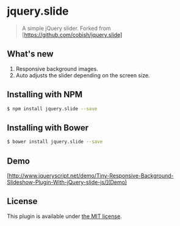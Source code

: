 # jquery.slide

> A simple jQuery slider. Forked from [https://github.com/cobish/jquery.slide]

## What's new
1. Responsive background images.
2. Auto adjusts the slider depending on the screen size.

## Installing with NPM

``` bash
$ npm install jquery.slide --save
```

## Installing with Bower

``` bash
$ bower install jquery.slide --save
```

## Demo
[http://www.jqueryscript.net/demo/Tiny-Responsive-Background-Slideshow-Plugin-With-jQuery-slide-js/](Demo)

## License

This plugin is available under [the MIT license](http://mths.be/mit).
